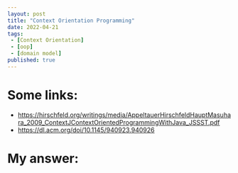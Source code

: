 ```yaml
---
layout: post
title: "Context Orientation Programming"
date: 2022-04-21
tags:
 - [Context Orientation]
 - [oop]
 - [domain model]
published: true
---
```


# Some links:
- https://hirschfeld.org/writings/media/AppeltauerHirschfeldHauptMasuhara_2009_ContextJContextOrientedProgrammingWithJava_JSSST.pdf
- https://dl.acm.org/doi/10.1145/940923.940926

# My answer:



